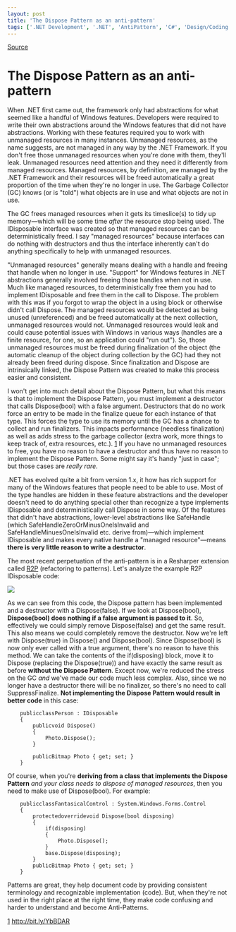```yaml
---
layout: post
title: 'The Dispose Pattern as an anti-pattern'
tags: ['.NET Development', '.NET', 'AntiPattern', 'C#', 'Design/Coding Guidance', 'DevCenterPost', 'Software Development Guidance', 'msmvps']
---
```

[Source](http://blogs.msmvps.com/peterritchie/2013/01/20/the-dispose-pattern-as-an-anti-pattern/ "Permalink to The Dispose Pattern as an anti-pattern")

# The Dispose Pattern as an anti-pattern

When .NET first came out, the framework only had abstractions for what seemed like a handful of Windows features. Developers were required to write their own abstractions around the Windows features that did not have abstractions. Working with these features required you to work with unmanaged resources in many instances. Unmanaged resources, as the name suggests, are not managed in any way by the .NET Framework. If you don't free those unmanaged resources when you're done with them, they'll leak. Unmanaged resources need attention and they need it differently from managed resources. Managed resources, by definition, are managed by the .NET Framework and their resources will be freed automatically a great proportion of the time when they're no longer in use. The Garbage Collector (GC) knows (or is "told") what objects are in use and what objects are not in use.

The GC frees managed resources when it gets its timeslice(s) to tidy up memory—which will be some time *after* the resource stop being used. The IDisposable interface was created so that managed resources can be deterministically freed. I say "managed resources" because interfaces can do nothing with destructors and thus the interface inherently can't do anything specifically to help with unmanaged resources.

"Unmanaged resources" generally means dealing with a handle and freeing that handle when no longer in use. "Support" for Windows features in .NET abstractions generally involved freeing those handles when not in use. Much like managed resources, to deterministically free them you had to implement IDisposable and free them in the call to Dispose. The problem with this was if you forgot to wrap the object in a using block or otherwise didn't call Dispose. The managed resources would be detected as being unused (unreferenced) and be freed automatically at the next collection, unmanaged resources would not. Unmanaged resources would leak and could cause potential issues with Windows in various ways (handles are a finite resource, for one, so an application could "run out"). So, those unmanaged resources must be freed during finalization of the object (the automatic cleanup of the object during collection by the GC) had they not already been freed during dispose. Since finalization and Dispose are intrinsically linked, the Dispose Pattern was created to make this process easier and consistent.

I won't get into much detail about the Dispose Pattern, but what this means is that to implement the Dispose Pattern, you must implement a destructor that calls Dispose(bool) with a false argument. Destructors that do no work force an entry to be made in the finalize queue for each instance of that type. This forces the type to use its memory until the GC has a chance to collect and run finalizers. This impacts performance (needless finalization) as well as adds stress to the garbage collector (extra work, more things to keep track of, extra resources, etc.). [1] If you have no unmanaged resources to free, you have no reason to have a destructor and thus have no reason to implement the Dispose Pattern. Some might say it's handy "just in case"; but those cases are _really rare_.

.NET has evolved quite a bit from version 1.x, it how has rich support for many of the Windows features that people need to be able to use. Most of the type handles are hidden in these feature abstractions and the developer doesn't need to do anything special other than recognize a type implements IDisposable and deterministically call Dispose in some way. Of the features that didn't have abstractions, lower-level abstractions like SafeHandle (which SafeHandleZeroOrMinusOneIsInvalid and SafeHandleMinuesOneIsInvalid etc. derive from)—which implement IDisposable and makes every native handle a "managed resource"—means **there is very little reason to write a destructor**.

The most recent perpetuation of the anti-pattern is in a Resharper extension called [R2P][1] (refactoring to patterns). Let's analyze the example R2P IDisposable code:

![][2]

As we can see from this code, the Dispose pattern has been implemented and a destructor with a Dispose(false). If we look at Dispose(bool), **Dispose(bool) does nothing if a false argument is passed to it**. So, effectively we could simply remove Dispose(false) and get the same result. This also means we could completely remove the destructor. Now we're left with Dispose(true) in Dispose() and Dispose(bool). Since Dispose(bool) is now only ever called with a true argument, there's no reason to have this method. We can take the contents of the if(disposing) block, move it to Dispose (replacing the Dispose(true)) and have exactly the same result as before **without the Dispose Pattern**. Except now, we're reduced the stress on the GC *and* we've made our code much less complex. Also, since we no longer have a destructor there will be no finalizer, so there's no need to call SuppressFinalize. **Not implementing the Dispose Pattern would result in better code** in this case:
    
    
    	publicclassPerson : IDisposable
    	{
    		publicvoid Dispose()
    		{
    			Photo.Dispose();
    		}
     
    		publicBitmap Photo { get; set; }
    	}
    

Of course, when you're **deriving from a class that implements the Dispose Pattern** _and your class needs to dispose of managed resources_, then you need to make use of Dispose(bool). For example:
    
    
    	publicclassFantasicalControl : System.Windows.Forms.Control
    	{
    		protectedoverridevoid Dispose(bool disposing)
    		{
    			if(disposing)
    			{
    				Photo.Dispose();
    			}
    			base.Dispose(disposing);
    		}
    		publicBitmap Photo { get; set; }
    	}
    

Patterns are great, they help document code by providing consistent terminology and recognizable implementation (code). But, when they're not used in the right place at the right time, they make code confusing and harder to understand and become Anti-Patterns. 

[1] <http://bit.ly/YbBDAR>

[1]: http://blogs.jetbrains.com/dotnet/2013/01/r2p-a-general-purpose-resharper-plugin/
[2]: http://blogs.jetbrains.com/dotnet/wp-content/uploads/2012/12/71.png


